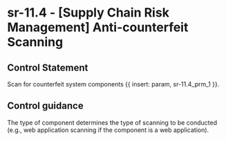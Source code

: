 # sr-11.4 - \[Supply Chain Risk Management\] Anti-counterfeit Scanning

## Control Statement

Scan for counterfeit system components {{ insert: param, sr-11.4_prm_1 }}.

## Control guidance

The type of component determines the type of scanning to be conducted (e.g., web application scanning if the component is a web application).
